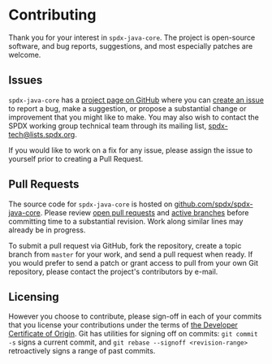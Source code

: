 Contributing
============

Thank you for your interest in `spdx-java-core`. The project is open-source software, and bug reports, suggestions, and most especially patches are welcome.

Issues
------

`spdx-java-core` has a [project page on GitHub](https://github.com/spdx/spdx-java-core) where you can [create an issue](https://github.com/spdx/spdx-java-core/issues/new/choose) to report a bug, make a suggestion, or propose a substantial change or improvement that you might like to make. You may also wish to contact the SPDX working group technical team through its mailing list, [spdx-tech@lists.spdx.org](mailto:spdx-tech@lists.spdx.org).

If you would like to work on a fix for any issue, please assign the issue to yourself prior to creating a Pull Request.

Pull Requests
-------

The source code for `spdx-java-core` is hosted on [github.com/spdx/spdx-java-core](https://github.com/spdx/spdx-java-core). Please review [open pull requests](https://github.com/spdx/spdx-java-core/pulls) and [active branches](https://github.com/spdx/spdx-java-core/branches) before committing time to a substantial revision. Work along similar lines may already be in progress.

To submit a pull request via GitHub, fork the repository, create a topic branch from `master` for your work, and send a pull request when ready. If you would prefer to send a patch or grant access to pull from your own Git repository, please contact the project's contributors by e-mail.

Licensing
---------

However you choose to contribute, please sign-off in each of your commits that you license your contributions under the terms of [the Developer Certificate of Origin](https://developercertificate.org/). Git has utilities for signing off on commits: `git commit -s` signs a current commit, and `git rebase --signoff <revision-range>` retroactively signs a range of past commits.
